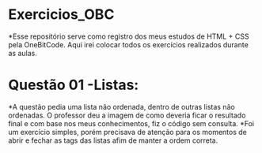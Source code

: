 # Exercicios_OBC
*Esse repositório serve como registro dos meus estudos de HTML + CSS pela OneBitCode. Aqui irei colocar todos os exercícios realizados durante as aulas.

# Questão 01 -Listas:
*A questão pedia uma lista não ordenada, dentro de outras listas não ordenadas. O professor deu a imagem de como deveria ficar o resultado final e com base nos meus conhecimentos, fiz o código sem consulta. 
*Foi um exercício simples, porém precisava de atenção para os momentos de abrir e fechar as tags das listas afim de manter a ordem correta.
